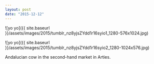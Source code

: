 ```yaml
---
layout: post
date: "2015-12-12"
---
```


![yo yo]({{ site.baseurl }}/assets/images/2015/tumblr_nz8yjsZYdd1r16syio1_1280-576x1024.jpg)

![yo yo]({{ site.baseurl }}/assets/images/2015/tumblr_nz8yjsZYdd1r16syio2_1280-1024x576.jpg)

Andalucian cow in the second-hand market in Arties.
